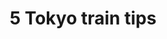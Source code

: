 ---
title: "5 Tokyo train tips"
excerpt: "Here are my five tips to keep you sane and get you to your destination on the Tokyo Subway."
---